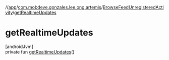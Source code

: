 //[app](../../../index.md)/[com.mobdeve.gonzales.lee.ong.artemis](../index.md)/[BrowseFeedUnregisteredActivity](index.md)/[getRealtimeUpdates](get-realtime-updates.md)

# getRealtimeUpdates

[androidJvm]\
private fun [getRealtimeUpdates](get-realtime-updates.md)()
